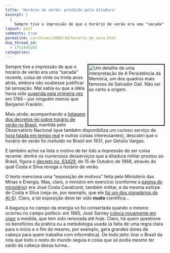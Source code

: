 ```yaml
---
title: 'Horário de verão: proibido pela ditadura'
excerpt: |
  |
    Sempre tive a impressão de que o horário de verão era uma "sacada" recente, coisa de vinte ou trinta anos atrás, embora não soubesse justificar tal sensação. Mal sabia eu que a idéia havia sido sugerida pela primeira vez em...
layout: post
comments: true
permalink: /archives/2005/10/horario_de_vera.html
dsq_thread_id:
  - 1751445103
categories:
---
```

<img border="2" alt="Um detalhe de uma interpretação de A Persistência da Memória, um dos quadros mais famosos de Salvador Dalí. Não sei ao certo a origem." src="//chester.me/archives/img/relogio.jpg" width="240" height="192" align="right" style="margin-left:1px;" />Sempre tive a impressão de que o horário de verão era uma &#8220;sacada&#8221; recente, coisa de vinte ou trinta anos atrás, embora não soubesse justificar tal sensação. Mal sabia eu que a idéia havia sido [sugerida pela primeira vez][1] em 1784 &#8211; por ninguém menos que Benjamin Franklin.

Mais ainda: acompanhando a [listagem dos decretos-lei sobre horário de verão no Brasil][2], mantida pelo Observatório Nacional (que também disponibiliza um curioso serviço de [hora falada em tempo real][3] e outras coisas interessantes), descobri que o horário de verão foi insituído no Brasil em 1931, por Getúlio Vargas.

E também achei na lista o motivo de ter tido a impressão de ser coisa recente: dentre os numerosos desserviços que a ditadura militar prestou ao Brasil, figura o [decreto no. 63429][4], de 15 de Outubro de 1968, através do qual Costa e Silva revoga o horário de verão.

O texto menciona uma &#8220;exposição de motivos&#8221; feita pelo Ministério das Minas e Energia. Mas, claro, o ministro em exercício (conforme a [página do ministério][5]) era José Costa Cavalcanti, também militar, e da mesma estirpe de Costa e Silva (veja-se, por exemplo, que ele [foi um dos signatários do AI-5][6]). Claro, a tal exposição deve ter sido **muito** científica&#8230;

A bagunça no campo da energia só foi consertada quando o mesmo ocorreu no campo político: em 1985, José Sarney [coloca novamente em vigor][7] a medida, que tem sido renovada até hoje. Claro, há quem questione os benefícios da prática ou a metodologia usada (a falta de uma regra clara para o início e o fim do mesmo, por exemplo, gera grandes dores de cabeça para quem trabalha com informática). De todo jeito: tirar o Brasil da rota que todo o resto do mundo seguia é coisa que só podia mesmo ter saído da cabeça dessa turma&#8230;

 [1]: http://webexhibits.org/daylightsaving/c.html
 [2]: http://pcdsh01.on.br/DecHV.html
 [3]: http://pcdsh01.on.br/
 [4]: http://pcdsh01.on.br/HV63429.htm
 [5]: http://www.mme.gov.br/site/ministerGallery/list.do?albumId=1&#038;pageNum=3
 [6]: http://www.pitoresco.com.br/historia/republ404a.htm
 [7]: http://pcdsh01.on.br/HV91698.htm
